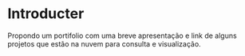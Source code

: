 # Introducter

Propondo um portifolio com uma breve apresentação e link de alguns projetos que estão na nuvem para consulta e visualização.
